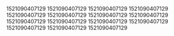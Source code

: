 1521090407129
1521090407129
1521090407129
1521090407129
1521090407129
1521090407129
1521090407129
1521090407129
1521090407129
1521090407129
1521090407129
1521090407129
1521090407129
1521090407129
1521090407129